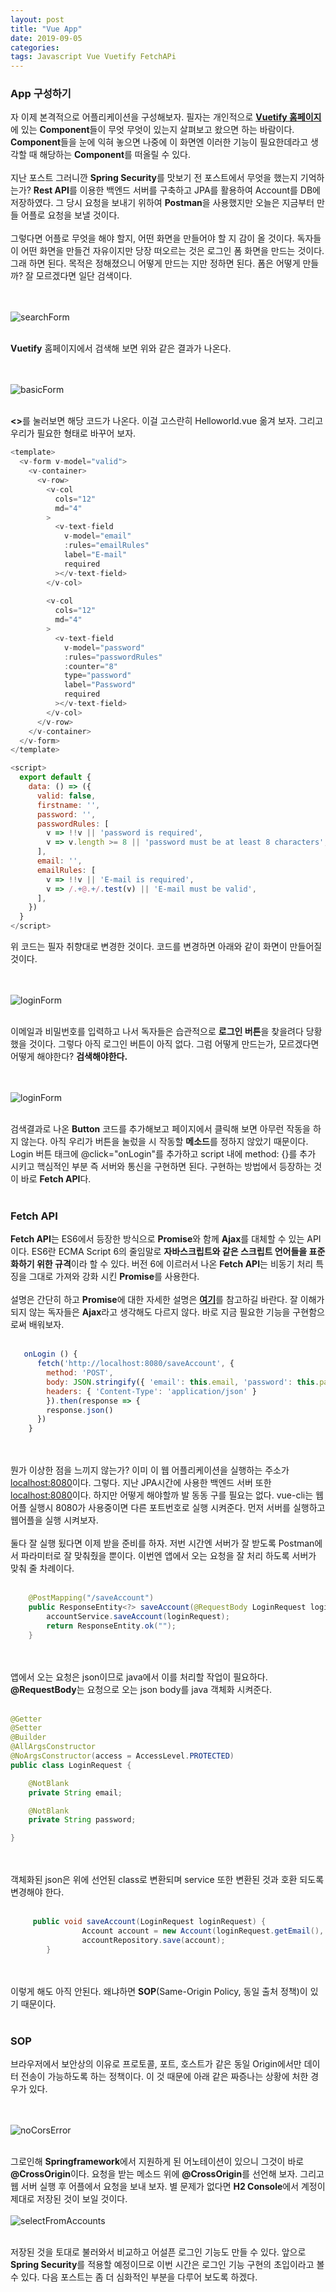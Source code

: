 ```yaml
---
layout: post
title: "Vue App"
date: 2019-09-05
categories:
tags: Javascript Vue Vuetify FetchAPi
---
```

<div style="display:none;">
프론트 엔드에 해당하는 웹어플 만들기 
웹어플에서 백서버로 로그인 시도해보기
웹어플 로그인 요청 시, 프론트 엔드와 백엔드로 나뉘었을 때 문제점 기술
</div>
<h3>App 구성하기</h3>
자 이제 본격적으로 어플리케이션을 구성해보자. 필자는 개인적으로 <b><a href="https://vuetifyjs.com/ko/">Vuetify 홈페이지</a></b>에 있는 <b>Component</b>들이 무엇 무엇이 있는지 살펴보고 왔으면 하는 바람이다. <b>Component</b>들을 눈에 익혀 놓으면 나중에 이 화면엔 이러한 기능이 필요한데라고 생각할 때 해당하는 <b>Component</b>를 떠올릴 수 있다. 
<br><br>
지난 포스트 그러니깐 <b>Spring Security</b>를 맛보기 전 포스트에서 무엇을 했는지 기억하는가? <b>Rest API</b>를 이용한 백엔드 서버를 구축하고 JPA를 활용하여 Account를 DB에 저장하였다. 그 당시 요청을 보내기 위하여 <b>Postman</b>을 사용했지만 오늘은 지금부터 만들 어플로 요청을 보낼 것이다. 
<br><br>
그렇다면 어플로 무엇을 해야 할지, 어떤 화면을 만들어야 할 지 감이 올 것이다. 독자들이 어떤 화면을 만들건 자유이지만 당장 떠오르는 것은 로그인 폼 화면을 만드는 것이다. 그래 하면 된다. 목적은 정해졌으니 어떻게 만드는 지만 정하면 된다. 폼은 어떻게 만들까? 잘 모르겠다면 일단 검색이다.

<br><br>
![searchForm](/files/vuetify/searchForm.png)
<br><br>

<b>Vuetify</b> 홈페이지에서 검색해 보면 위와 같은 결과가 나온다.

<br><br>
![basicForm](/files/vuetify/basicForm.png)
<br><br>

<b><></b>를 눌러보면 해당 코드가 나온다. 이걸 고스란히 Helloworld.vue 옮겨 보자. 그리고 우리가 필요한 형태로 바꾸어 보자.

```javascript
<template>
  <v-form v-model="valid">
    <v-container>
      <v-row>
        <v-col
          cols="12"
          md="4"
        >
          <v-text-field
            v-model="email"
            :rules="emailRules"
            label="E-mail"
            required
          ></v-text-field>
        </v-col>
        
        <v-col
          cols="12"
          md="4"
        >
          <v-text-field
            v-model="password"
            :rules="passwordRules"
            :counter="8"
            type="password"
            label="Password"
            required
          ></v-text-field>
        </v-col>
      </v-row>
    </v-container>
  </v-form>
</template>

<script>
  export default {
    data: () => ({
      valid: false,
      firstname: '',
      password: '',
      passwordRules: [
        v => !!v || 'password is required',
        v => v.length >= 8 || 'password must be at least 8 characters',
      ],
      email: '',
      emailRules: [
        v => !!v || 'E-mail is required',
        v => /.+@.+/.test(v) || 'E-mail must be valid',
      ],
    })
  }
</script>
```
위 코드는 필자 취향대로 변경한 것이다. 코드를 변경하면 아래와 같이 화면이 만들어질 것이다. 

<br><br>
![loginForm](/files/vuetify/loginForm.png)
<br><br>

이메일과 비밀번호를 입력하고 나서 독자들은 습관적으로 <b>로그인 버튼</b>을 찾을려다 당황했을 것이다. 그렇다 아직 로그인 버튼이 아직 없다. 그럼 어떻게 만드는가, 모르겠다면 어떻게 해야한다? <b>검색해야한다.</b>

<br><br>
![loginForm](/files/vuetify/button.png)
<br><br>

검색결과로 나온 <b>Button</b> 코드를 추가해보고 페이지에서 클릭해 보면 아무런 작동을 하지 않는다. 아직 우리가 버튼을 눌렀을 시 작동할 <b>메소드</b>를 정하지 않았기 때문이다. Login 버튼 태크에 @click="onLogin"를 추가하고 script 내에 method: {}를 추가 시키고 핵심적인 부분 즉 서버와 통신을 구현하면 된다. 구현하는 방법에서 등장하는 것이 바로 <b>Fetch API</b>다.
<br><br>
<h3>Fetch API</h3>
<b>Fetch API</b>는 ES6에서 등장한 방식으로 <b>Promise</b>와 함께 <b>Ajax</b>를 대체할 수 있는 API이다. ES6란 ECMA Script 6의 줄임말로 <b>자바스크립트와 같은 스크립트 언어들을 표준화하기 위한 규격</b>이라 할 수 있다. 버전 6에 이르러서 나온 <b>Fetch API</b>는 비동기 처리 특징을 그대로 가져와 강화 시킨 <b>Promise</b>를 사용한다. 
<br><br>
설명은 간단히 하고 <b>Promise</b>에 대한 자세한 설명은 <b><a href="https://joshua1988.github.io/web-development/javascript/promise-for-beginners/">여기</a></b>를 참고하길 바란다. 잘 이해가 되지 않는 독자들은 <b>Ajax</b>라고 생각해도 다르지 않다. 바로 지금 필요한 기능을 구현함으로써 배워보자.
<br><br>

```javascript
   onLogin () {
      fetch('http://localhost:8080/saveAccount', {
        method: 'POST',
        body: JSON.stringify({ 'email': this.email, 'password': this.password }), // data can be `string` or {object}!
        headers: { 'Content-Type': 'application/json' }
        }).then(response => {
        response.json()
      })
    }
```
<br><br>
뭔가 이상한 점을 느끼지 않는가? 이미 이 웹 어플리케이션을 실행하는 주소가 <u>localhost:8080</u>이다. 그렇다. 지난 JPA시간에 사용한 백엔드 서버 또한 <u>localhost:8080</u>이다. 하지만 어떻게 해야할까 발 동동 구를 필요는 없다. vue-cli는 웹어플 실행시 8080가 사용중이면 다른 포트번호로 실행 시켜준다. 먼저 서버를 실행하고 웹어플을 실행 시켜보자.
<br><br>
 둘다 잘 실행 됬다면 이제 받을 준비를 하자. 저번 시간엔 서버가 잘 받도록 Postman에서 파라미터로 잘 맞춰줬을 뿐이다. 이번엔 앱에서 오는 요청을 잘 처리 하도록 서버가 맞춰 줄 차례이다.
<br><br>
```java
    @PostMapping("/saveAccount")
    public ResponseEntity<?> saveAccount(@RequestBody LoginRequest loginRequest) {
        accountService.saveAccount(loginRequest);
        return ResponseEntity.ok("");
    }
```
<br><br>
 앱에서 오는 요청은 json이므로 java에서 이를 처리할 작업이 필요하다. <b>@RequestBody</b>는 요청으로 오는 json body를 java 객체화 시켜준다. 
<br><br>
```java
@Getter
@Setter
@Builder
@AllArgsConstructor
@NoArgsConstructor(access = AccessLevel.PROTECTED)
public class LoginRequest {

    @NotBlank
    private String email;

    @NotBlank
    private String password;

}
```
<br><br>
객체화된 json은 위에 선언된 class로 변환되며 service 또한 변환된 것과 호환 되도록 변경해야 한다.
<br><br>
```java
     public void saveAccount(LoginRequest loginRequest) {
                Account account = new Account(loginRequest.getEmail(), loginRequest.getPassword());
                accountRepository.save(account);
        }
```
<br><br>
이렇게 해도 아직 안된다. 왜냐하면 <b>SOP</b>(Same-Origin Policy, 동일 출처 정책)이 있기 때문이다.
<br><br>
<h3>SOP</h3>
브라우저에서 보안상의 이유로 프로토콜, 포트, 호스트가 같은 동일 Origin에서만 데이터 전송이 가능하도록 하는 정책이다. 이 것 때문에 아래 같은 짜증나는 상황에 처한 경우가 있다.

<br><br>
![noCorsError](/files/vuetify/noCorsError.png)
<br><br>

그로인해 <b>Springframework</b>에서 지원하게 된 어노테이션이 있으니 그것이 바로 <b>@CrossOrigin</b>이다. 요청을 받는 메소드 위에 <b>@CrossOrigin</b>를 선언해 보자. 그리고 웹 서버 실행 후 어플에서 요청을 보내 보자. 별 문제가 없다면 <b>H2 Console</b>에서 계정이 제대로 저장된 것이 보일 것이다. 
<br><br>
![selectFromAccounts](/files/vuetify/selectFromAccounts.png)
<br><br>

저장된 것을 토대로 불러와서 비교하고 어설픈 로그인 기능도 만들 수 있다. 앞으로 <b>Spring Security</b>를 적용할 예정이므로 이번 시간은 로그인 기능 구현의 초입이라고 볼 수 있다. 다음 포스트는 좀 더 심화적인 부분을 다루어 보도록 하겠다.
<div style="display:none;">
</div>